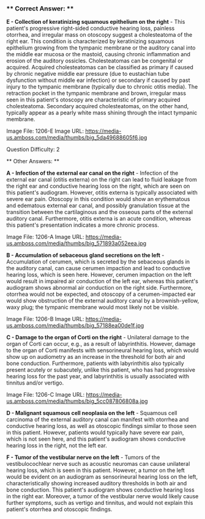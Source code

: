 ### ** Correct Answer: **

**E - Collection of keratinizing squamous epithelium on the right** - This patient's progressive right-sided conductive hearing loss, painless otorrhea, and irregular mass on otoscopy suggest a cholesteatoma of the right ear. This condition is characterized by keratinizing squamous epithelium growing from the tympanic membrane or the auditory canal into the middle ear mucosa or the mastoid, causing chronic inflammation and erosion of the auditory ossicles. Cholesteatomas can be congenital or acquired. Acquired cholesteatomas can be classified as primary if caused by chronic negative middle ear pressure (due to eustachian tube dysfunction without middle ear infection) or secondary if caused by past injury to the tympanic membrane (typically due to chronic otitis media). The retraction pocket in the tympanic membrane and brown, irregular mass seen in this patient's otoscopy are characteristic of primary acquired cholesteatoma. Secondary acquired cholesteatomas, on the other hand, typically appear as a pearly white mass shining through the intact tympanic membrane.

Image File: 1206-E
Image URL: https://media-us.amboss.com/media/thumbs/big_5da49688605f6.jpg

Question Difficulty: 2

** Other Answers: **

**A - Infection of the external ear canal on the right** - Infection of the external ear canal (otitis externa) on the right can lead to fluid leakage from the right ear and conductive hearing loss on the right, which are seen on this patient's audiogram. However, otitis externa is typically associated with severe ear pain. Otoscopy in this condition would show an erythematous and edematous external ear canal, and possibly granulation tissue at the transition between the cartilaginous and the osseous parts of the external auditory canal. Furthermore, otitis externa is an acute condition, whereas this patient's presentation indicates a more chronic process.

Image File: 1206-A
Image URL: https://media-us.amboss.com/media/thumbs/big_571893a052eea.jpg

**B - Accumulation of sebaceous gland secretions on the left** - Accumulation of cerumen, which is secreted by the sebaceous glands in the auditory canal, can cause cerumen impaction and lead to conductive hearing loss, which is seen here. However, cerumen impaction on the left would result in impaired air conduction of the left ear, whereas this patient's audiogram shows abnormal air conduction on the right side. Furthermore, otorrhea would not be expected, and otoscopy of a cerumen-impacted ear would show obstruction of the external auditory canal by a brownish-yellow, waxy plug; the tympanic membrane would most likely not be visible.

Image File: 1206-B
Image URL: https://media-us.amboss.com/media/thumbs/big_57188ea00de1f.jpg

**C - Damage to the organ of Corti on the right** - Unilateral damage to the organ of Corti can occur, e.g., as a result of labyrinthitis. However, damage to the organ of Corti manifests with sensorineural hearing loss, which would show up on audiometry as an increase in the threshold for both air and bone conduction. Furthermore, patients with labyrinthitis also typically present acutely or subacutely, unlike this patient, who has had progressive hearing loss for the past year, and labyrinthitis is usually associated with tinnitus and/or vertigo.

Image File: 1206-C
Image URL: https://media-us.amboss.com/media/thumbs/big_5cc087806808a.jpg

**D - Malignant squamous cell neoplasia on the left** - Squamous cell carcinoma of the external auditory canal can manifest with otorrhea and conductive hearing loss, as well as otoscopic findings similar to those seen in this patient. However, patients would typically have severe ear pain, which is not seen here, and this patient's audiogram shows conductive hearing loss in the right, not the left ear.

**F - Tumor of the vestibular nerve on the left** - Tumors of the vestibulocochlear nerve such as acoustic neuromas can cause unilateral hearing loss, which is seen in this patient. However, a tumor on the left would be evident on an audiogram as sensorineural hearing loss on the left, characteristically showing increased auditory thresholds in both air and bone conduction. This patient's audiogram shows conductive hearing loss in the right ear. Moreover, a tumor of the vestibular nerve would likely cause further symptoms, such as vertigo and tinnitus, and would not explain this patient's otorrhea and otoscopic findings.

